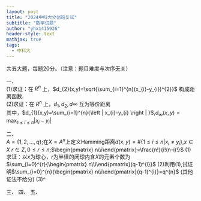 ```yaml
---
layout: post
title: "2024中科大少创班复试"
subtitle: "数学试题"
author: "yhx1415926"
header-style: text
mathjax: true
tags:
  - 中科大
---
```


<p><style="text-align:left">共五大题，每题20分。<style="text-align:right">（注意：题目难度与次序无关）</p>

一、<br>
(1)求证：在 $R^{n}$ 上，$d_{2}(x,y)=\sqrt{\sum_{i=1}^{n}(x_{i}-y_{i})^{2}}$ 构成距离函数.<br>
(2)求证：在 $R^{n}$ 上，$d_{1},d_{2},d{\infty}$ 互为等价距离<br>
          其中，$d_{1}(x,y)=\sum_{i=1}^{n}{\left | x_{i}-y_{i} \right | }$,$d_{\infty}(x,y)=\max_{1 \le i \le n}{\left | x_{i}-y_{i} \right | }$

二、<br>
$A=\{1,2,...,q\}$;在$X=A^{n}$上定义Hamming距离$d(x,y)=\#\{1\le i\le n|x_{i}\ne y_{i}\}$,$x\in X$
$r\in Z,0\le r\le n$;$\begin{pmatrix} n\\i\end{pmatrix}=\frac{n!}{i!(n-i)!}$
(1)求证：以$x$为球心，$r$为半径的闭球内含$X$的元素个数为<br>
<centre>$\sum_{i=0}^{r}{\begin{pmatrix} n\\i\end{pmatrix}(q-1)^{i}}$</centre>
(2)利用(1),试证明$\sum_{i=0}^{n}{\begin{pmatrix} n\\i\end{pmatrix}(q-1)^{i}}=q^{n}$ (其他证法不给分)
(3)^

三、
四、
五、
